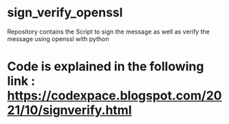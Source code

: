 # sign_verify_openssl
Repository contains the Script to sign the message as well as verify the message using openssl with python
# Code is explained in the following link : https://codexpace.blogspot.com/2021/10/signverify.html
